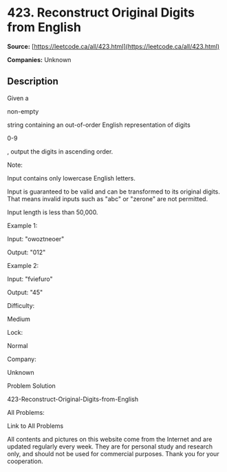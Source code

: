 # 423. Reconstruct Original Digits from English

**Source:** [https://leetcode.ca/all/423.html](https://leetcode.ca/all/423.html)

**Companies:** Unknown

## Description

Given a

non-empty

string containing an out-of-order English representation of digits

0-9

, output the digits in ascending order.

Note:

Input contains only lowercase English letters.

Input is guaranteed to be valid and can be transformed to its original digits. That
            means invalid inputs such as "abc" or "zerone" are not permitted.

Input length is less than 50,000.

Example 1:

Input: "owoztneoer"

Output: "012"

Example 2:

Input: "fviefuro"

Output: "45"

Difficulty:

Medium

Lock:

Normal

Company:

Unknown

Problem Solution

423-Reconstruct-Original-Digits-from-English

All Problems:

Link to All Problems

All contents and pictures on this website come from the Internet and are updated regularly every week. They are for personal study and research only, and should not be used for commercial purposes. Thank you for your cooperation.


